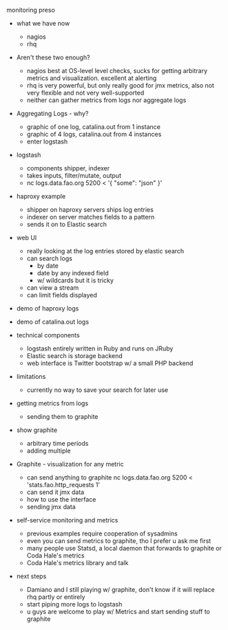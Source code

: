
monitoring preso

* what we have now
  - nagios
  - rhq
* Aren't these two enough?
  - nagios best at OS-level level checks, sucks for getting arbitrary
 metrics and visualization. excellent at alerting
  - rhq is very powerful, but only really good for jmx metrics, also
 not very flexible and not very well-supported
  - neither can gather metrics from logs nor aggregate logs
* Aggregating Logs - why?
  - graphic of one log, catalina.out from 1 instance
  - graphic of 4 logs, catalina.out from 4 instances
  - enter logstash
* logstash 
  - components shipper, indexer
  - takes inputs, filter/mutate, output
  - nc logs.data.fao.org 5200 < '{ "some": "json" }'
* haproxy example
  - shipper on haproxy servers ships log entries
  - indexer on server matches fields to a pattern
  - sends it on to Elastic search
* web UI
  - really looking at the log entries stored by elastic search
  - can search logs
    - by date
    - date by any indexed field
    - w/ wildcards but it is tricky
  - can view a stream
  - can limit fields displayed
* demo of haproxy logs
* demo of catalina.out logs
* technical components
  - logstash entirely written in Ruby and runs on JRuby
  - Elastic search is storage backend
  - web interface is Twitter bootstrap w/ a small PHP backend
* limitations
  - currently no way to save your search for later use

* getting metrics from logs
  - sending them to graphite
* show graphite
  - arbitrary time periods
  - adding multiple 
* Graphite - visualization for any metric
  - can send anything to graphite
    nc logs.data.fao.org 5200 < 'stats.fao.http_requests 1'
  - can send it jmx data
  - how to use the interface
  - sending jmx data
* self-service monitoring and metrics
  - previous examples require cooperation of sysadmins
  - even you can send metrics to graphite, tho I prefer u ask me first
  - many people use Statsd, a local daemon that forwards to graphite
    or Coda Hale's metrics
  - Coda Hale's metrics library and talk

* next steps
  - Damiano and I still playing w/ graphite, don't know if it will
  replace rhq partly or entirely
  - start piping more logs to logstash
  - u guys are welcome to play w/ Metrics and start sending stuff to graphite
  